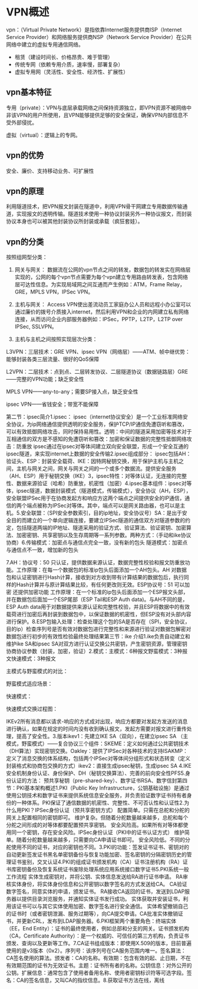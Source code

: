# VPN概述

vpn：（Virtual Private Network）是指依靠Internet服务提供商ISP（Internet Service Provider）和网络服务提供商NSP（Network Service Provider）在公共网络中建立的虚拟专用通信网络。

- 租赁（建设时间长、价格昂贵、难于管理）
- 传统专网（依赖专用介质，速率慢，部署复杂）
- 虚拟专用网（灵活性、安全性、经济性、扩展性）


## vpn基本特征

专用（private）：VPN与底层承载网络之间保持资源独立，即VPN资源不被网络中非该VPN的用户所使用，且VPN能够提供足够的安全保证，确保VPN内部信息不受外部侵扰。 

虚拟（virtual）：逻辑上的专网。


## vpn的优势

安全、廉价、支持移动业务、可扩展性


## vpn的原理

利用隧道技术，把VPN报文封装在隧道中，利用VPN骨干网建立专用数据传输通道，实现报文的透明传输。隧道技术使用一种协议封装另外一种协议报文，而封装协议本身也可以被其他封装协议所封装或承载（疯狂套娃）。


## vpn的分类

按照组网型分类： 

1. 网关与网关： 数据流在公网的vpn节点之间的转发，数据包的转发实在网络层实现的，公网的每个vpn节点需要为每个vpn建立专用路由转发表，包含网络层可达性信息。为实现局域网之间互通而产生例如：ATM，Frame Relay，GRE，MPLS VPN，IPSec VPN。

2. 主机与网关： Access VPN使出差流动员工家庭办公人员和远程小办公室可以通过廉价的拨号介质接入internet，然后利用VPN和企业的内网建立私有网络连接，从而访问企业内部服务器例如：IPSec，PPTP，L2TP，L2TP over IPSec, SSLVPN。

3. 主机与主机之间按照实现层次分类：

L3VPN：三层技术：GRE VPN、ipsec VPN（网络层）——ATM、帧中继优势：能够封装各类三层流量、很好的QoS保障 

L2VPN：二层技术：点到点、二层转发协议、二层隧道协议（数据链路层）GRE——完整的VPN功能；缺乏安全性

MPLS VPN——any-to-any；需要SP接入点，缺乏安全性

ipsec VPN——省钱安全；带宽不能保障


第二节：ipsec简介1.ipsec： ipsec（internet协议安全）是一个工业标准网络安全协议，为ip网络通信提供透明的安全服务，保护TCP/IP通信免遭窃听和篡改，可以有效抵御网络攻击，同时保持易用性。透明：中间的隧道采用加密等技术对于互相通信的双方是不感知的免遭窃听和篡改：加密和保证数据的完整性抵御网络攻击：防重放 ipsec通过在ipsec对等体间建立双向安全联盟，形成一个安全互通的ipsec隧道，来实现internet上数据的安全传输2.ipsec组成部分： ipsec包括AH：验证头、ESP：封装安全载荷、IKE：因特网秘钥交换，用于保护主机与主机之间，主机与网关之间，网关与网关之间的一个或多个数据流。提供安全服务（AH、ESP）用于秘钥交换（IKE）3，ipsec特性：对等体认证，无连接的完整性、数据来源验证（哈希）防重放，机密性（加密）4.ipsec基本组件：ipsec对等体，ipsec隧道，数据封装模式（隧道模式，传输模式），安全协议（AH，ESP），安全联盟IPSec用于在协商发起方和响应方这两个端点之间提供安全的IP通信，通信的两个端点被称为IPSec对等体。其中，端点可以是网关路由器，也可以是主机。5.安全联盟：（SPI安全参数索引，目的ip地址，安全协议号）SA：是出于安全目的而建立的一个单向逻辑连接，要建立IPSec隧道的通信双方对隧道参数的约定，包括隧道两端的IP地址、隧道采用的验证方式、验证算法、验证密钥、加密算法、加密密钥、共享密钥以及生存周期等一系列参数。两种方式：（手动和ike协议协商）6.传输模式：加密点与通信点完全一致，没有新的包头 隧道模式：加密点与通信点不一致，增加新的包头






7.AH：协议号：50 只认证，提供数据来源认证，数据完整性校验和报文防重放功能。工作原理：在每一个数据包的标准ip包头后面添加一个AH包头。AH 对数据包和认证密钥进行Hash计算，接收到对方收到带有计算结果的数据包后，执行同样的Hash计算并与原计算结果比较，有任何更改则无效。ESP协议号：51 可以加密 还提供加密功能 工作原理：在一个标准的ip包头后面添加一个ESP报文头部，并在数据包后面加一个ESP尾部（ESP Tail和ESP Auth data)。与AH不同的是，ESP Auth data用于对数据提供来源认证和完整性校验，并且ESP将数据中的有效载荷进行加密后再封装到数据包中，以保证数据的机密性，但ESP没有对头部内容进行保护。8.ESP包输入处理：检查处理这个包的SA是否存在（SPI，安全协议，目的ip）检查序列号是否有效对数据包进行完整性和来源进行验证对数据包解密对数据包进行初步的有效性检验最终处理结果第三节：ike 介绍1.ike负责自动建立和维护ike SA和ipsec SA对双方进行认证交换公共密钥，产生密钥资源，管理密钥协商协议参数（封装，加密，验证）2.模式：主模式：6种报文野蛮模式：3种报文快速模式：3种报文


主模式与野蛮模式的对比：



野蛮模式适应场景：


快速模式：


快速模式交换过程图：



IKEv2所有消息都以请求-响应的方式成对出现，响应方都要对发起方发送的消息进行确认，如果在规定的时间内没有收到确认报文，发起方需要对报文进行重传处理，提高了安全性。3.版本ikev1：先建立IKE SA（双向），在建立ipsec SA （主模式，野蛮模式）——复合协议三个组件：SKEME：定义如何通过公共密钥技术（DH算法）实现密钥交换。Oakley：提供了IPSec对各种技术的支持ISAKMP：定义了消息交换的体系结构，包括两个IPSec对等体间分组形式和状态转变（定义封装格式和协商包交换的方式）ikev2：直接生成ipsec秘钥，生成ipsec SA 4.IKE安全机制身份认证、身份保护、DH（秘钥交换算法）、完善的前向安全性PFS5.身份认证的方法： 预共享秘钥（pre-shared-key）、数字证书RSA、数字信封第四节：PKI基本架构概述1.PKI（Public Key Infrastructure，公钥基础设施）是通过使用公钥技术和数字证书来提供系统信息安全服务，并负责验证数字证书持有者身份的一种体系。PKI保证了通信数据的机密性、完整性、不可否认性和认证性2.为什么用PKI？IPSec身份认证（预共享密钥方式） 配置简单。只需在总舵和分舵的网关上配置相同的密钥即可。 维护复杂。但随着分舵数量越来越多，总舵和每个分舵之间形成的对等体都要配置预共享密钥。 安全风险高。如果所有对等体都使用同一个密钥，存在安全风险。IPSec身份认证（PKI中的证书认证方式） 维护简单。随着分舵数量越来越多，只需要向CA申请证书即可。 安全风险低。不同的分舵使用不同的证书，对应的密钥也不同。3.PKI的功能：签发证书证书、密钥对的自动更新签发证书黑名单密钥备份与恢复功能加密、签名密钥的分隔密钥历史的管理证书鉴别，交叉认证4.PKI的组成证书颁发机构（CA）证书注册机构（RA）证书库密钥备份及恢复系统证书废除处理系统应用系统接口数字证书5.PKI系统一般工作流程 实体生成密钥对，并将公钥、实体信息发送给RA进行证书申请。 RA审核实体身份，将实体身份信息和公开密钥以数字签名的方式发送给CA。 CA验证数字签名，同意实体的申请，颁发证书。 RA接收CA返回的证书，发送到LDAP服务器以提供目录浏览服务，并通知实体证书发行成功。 实体获取并安装证书，利用该证书可以与其它实体使用加密、数字签名进行安全通信。 实体希望撤销自己的证书时（或者密钥泄漏、服务过期等），向CA提交申请。CA批准实体撤销证书，并更新CRL，发布到LDAP服务器。6.PKI框架两个重要角色：终端实体（EE，End Entity）：证书的最终使用者，例如总部和分支的网关。证书颁发机构（CA，Certificate Authority）：是一个权威的、可信任的第三方机构，负责证书颁发、查询以及更新等工作。7.CA证书组成版本：即使用X.509的版本，目前普遍使用的是v3版本（0x2）。序列号：该序列号在CA服务范围内唯一。签名算法：CA签名使用的算法。颁发者：CA的名称。有效期：包含有效的起、止日期，不在有效期范围的证书为无效证书。主题：证书所有者的名称。公钥信息：对外公开的公钥。扩展信息：通常包含了使用者备用名称、使用者密钥标识符等可选字段。签名：CA的签名信息，又叫CA的指纹信息。8.获取证书方法在线，离线
